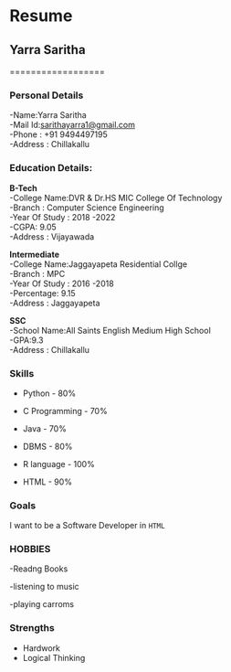 # Resume

## Yarra Saritha
==================

### Personal Details

-Name:Yarra Saritha<br>
-Mail Id:sarithayarra1@gmail.com<br>
-Phone : +91 9494497195 <br>
-Address : Chillakallu<br>

### Education Details:

**B-Tech**<br>
-College Name:DVR & Dr.HS MIC College Of Technology<br>
-Branch : Computer Science Engineering <br>
-Year Of Study : 2018 -2022<br>
-CGPA: 9.05 <br>
-Address : Vijayawada<br>

**Intermediate**<br>
 -College Name:Jaggayapeta Residential Collge<br>
-Branch : MPC <br>
-Year Of Study : 2016 -2018<br>
-Percentage: 9.15 <br>
-Address : Jaggayapeta<br>

**SSC**<br>
-School Name:All Saints English Medium High School<br>
-GPA:9.3 <br>
-Address : Chillakallu<br>

### Skills 

- Python - 80%

- C Programming     - 70%

- Java    - 70%

-  DBMS   -  80%

-   R language - 100%

-  HTML - 90%

### Goals

I want to be a Software Developer in `HTML`

### HOBBIES

-Readng Books

-listening to music

-playing carroms

  ### Strengths
   - Hardwork
   - Logical Thinking

